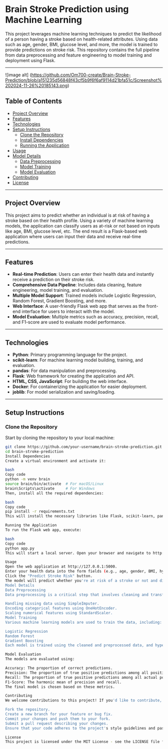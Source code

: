 # Brain Stroke Prediction using Machine Learning

This project leverages machine learning techniques to predict the likelihood of a person having a stroke based on health-related attributes. Using data such as age, gender, BMI, glucose level, and more, the model is trained to provide predictions on stroke risk. This repository contains the full pipeline from data preprocessing and feature engineering to model training and deployment using Flask.

---
![image alt] (https://github.com/Om700-create/Brain-Stroke-Prediction/blob/a151235d56848f43cf5b9f6f6af9114d21bfa51c/Screenshot%202024-11-26%20185143.png)

## Table of Contents

- [Project Overview](#project-overview)
- [Features](#features)
- [Technologies](#technologies)
- [Setup Instructions](#setup-instructions)
  - [Clone the Repository](#clone-the-repository)
  - [Install Dependencies](#install-dependencies)
  - [Running the Application](#running-the-application)
- [Usage](#usage)
- [Model Details](#model-details)
  - [Data Preprocessing](#data-preprocessing)
  - [Model Training](#model-training)
  - [Model Evaluation](#model-evaluation)
- [Contributing](#contributing)
- [License](#license)

---

## Project Overview

This project aims to predict whether an individual is at risk of having a stroke based on their health profile. Using a variety of machine learning models, the application can classify users as at-risk or not based on inputs like age, BMI, glucose level, etc. The end result is a Flask-based web application where users can input their data and receive real-time predictions.

---

## Features

- **Real-time Prediction**: Users can enter their health data and instantly receive a prediction on their stroke risk.
- **Comprehensive Data Pipeline**: Includes data cleaning, feature engineering, model training, and evaluation.
- **Multiple Model Support**: Trained models include Logistic Regression, Random Forest, Gradient Boosting, and more.
- **Web Interface**: A user-friendly Flask web app that serves as the front-end interface for users to interact with the model.
- **Model Evaluation**: Multiple metrics such as accuracy, precision, recall, and F1-score are used to evaluate model performance.

---

## Technologies

- **Python**: Primary programming language for the project.
- **scikit-learn**: For machine learning model building, training, and evaluation.
- **pandas**: For data manipulation and preprocessing.
- **Flask**: Web framework for creating the application and API.
- **HTML, CSS, JavaScript**: For building the web interface.
- **Docker**: For containerizing the application for easier deployment.
- **joblib**: For model serialization and saving/loading.

---

## Setup Instructions

### Clone the Repository

Start by cloning the repository to your local machine:

```bash
git clone https://github.com/your-username/brain-stroke-prediction.git
cd brain-stroke-prediction
Install Dependencies
Create a virtual environment and activate it:

bash
Copy code
python -m venv brain
source brain/bin/activate  # For macOS/Linux
brain\Scripts\activate     # For Windows
Then, install all the required dependencies:

bash
Copy code
pip install -r requirements.txt
This will install the necessary libraries like Flask, scikit-learn, pandas, and others.

Running the Application
To run the Flask web app, execute:

bash
Copy code
python app.py
This will start a local server. Open your browser and navigate to http://127.0.0.1:5000 to use the app.

Usage
Open the web application at http://127.0.0.1:5000.
Enter your health data into the form fields (e.g., age, gender, BMI, hypertension, glucose levels).
Click the "Predict Stroke Risk" button.
The model will predict whether you're at risk of a stroke or not and display the result.
Model Details
Data Preprocessing
Data preprocessing is a critical step that involves cleaning and transforming raw data to ensure that it is suitable for modeling. The steps include:

Handling missing data using SimpleImputer.
Encoding categorical features using OneHotEncoder.
Scaling numerical features using StandardScaler.
Model Training
Various machine learning models are used to train the data, including:

Logistic Regression
Random Forest
Gradient Boosting
Each model is trained using the cleaned and preprocessed data, and hyperparameters are tuned using GridSearchCV to optimize the model's performance.

Model Evaluation
The models are evaluated using:

Accuracy: The proportion of correct predictions.
Precision: The proportion of true positive predictions among all positive predictions.
Recall: The proportion of true positive predictions among all actual positives.
F1-Score: The harmonic mean of precision and recall.
The final model is chosen based on these metrics.

Contributing
We welcome contributions to this project! If you'd like to contribute, follow these steps:

Fork the repository.
Create a new branch for your feature or bug fix.
Commit your changes and push them to your fork.
Submit a pull request describing your changes.
Ensure that your code adheres to the project's style guidelines and passes all tests.

License
This project is licensed under the MIT License - see the LICENSE file for details.

